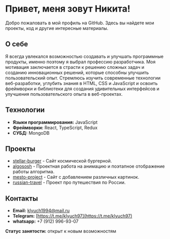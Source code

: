 # Привет, меня зовут Никита!

Добро пожаловать в мой профиль на GitHub. Здесь вы найдете мои проекты, код и другие интересные материалы.

## О себе

Я всегда увлекался возможностью создавать и улучшать программные продукты, именно поэтому я выбрал профессию разработчика. Моя мотивация заключается в страсти к решению сложных задач и созданию инновационных решений, которые способны улучшить пользовательский опыт. Cтремлюсь изучить современные технологии веб-разработки, углубить знания в HTML, CSS и JavaScript и освоить фреймворки и библиотеки для создания удивительных интерфейсов и улучшения пользовательского опыта в веб-проектах.

## Технологии
- **Языки программирования:** JavaScript
- **Фреймворки:** React, TypeScript, Redux
- **СУБД:** MongoDB

## Проекты

- [stellar-burger](https://github.com/Klyuch97/react-stellar-burger) - Сайт космической бургерной.
- [algososh](https://github.com/Klyuch97/algososh) - Проектная работа на анимацию и поэтапное отображение работы алгоритма.
- [mesto-project](https://github.com/Klyuch97/mesto-project) - Сайт с добавлением различных картинок.
- [russian-travel](https://github.com/Klyuch97/russian-travel) - Проект про путешествия по России.

## Контакты

- **Email:** klyuch1994@mail.ru
- **Telegram:** [https://t.me/klyuch97](https://t.me/klyuch97)
- **whatsapp:** +7 (912) 996-93-07

**Статус занятости:** открыт к новым возможностям
